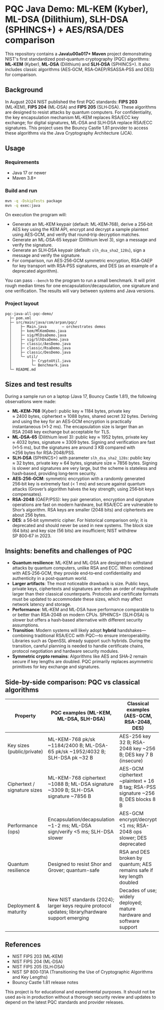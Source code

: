 # PQC Java Demo: ML-KEM (Kyber), ML-DSA (Dilithium), SLH-DSA (SPHINCS+) + AES/RSA/DES comparison

This repository contains a **Java\u00a017+ Maven** project demonstrating NIST's first standardized post‑quantum cryptography (PQC) algorithms: **ML‑KEM** (Kyber), **ML‑DSA** (Dilithium) and **SLH‑DSA** (SPHINCS+). It also includes classic algorithms (AES‑GCM, RSA‑OAEP/RSASSA‑PSS and DES) for comparison.

## Background

In August 2024 NIST published the first PQC standards: **FIPS 203** (ML‑KEM), **FIPS 204** (ML‑DSA) and **FIPS 205** (SLH‑DSA). These algorithms are designed to resist attacks by quantum computers. For confidentiality, the key encapsulation mechanism ML‑KEM replaces RSA/ECC key exchange; for digital signatures, ML‑DSA and SLH‑DSA replace RSA/ECC signatures. This project uses the Bouncy Castle 1.81 provider to access these algorithms via the Java Cryptography Architecture (JCA).

## Usage

### Requirements

* Java 17 or newer
* Maven 3.8+

### Build and run

```bash
mvn -q -DskipTests package
mvn -q exec:java
```

On execution the program will:

* Generate an ML‑KEM keypair (default: ML‑KEM‑768), derive a 256‑bit AES key using the KEM API, encrypt and decrypt a sample plaintext using AES‑GCM, and verify that round‑trip decryption matches.
* Generate an ML‑DSA‑65 keypair (Dilithium level 3), sign a message and verify the signature.
* Generate an SLH‑DSA keypair (default: `slh_dsa_sha2_128s`), sign a message and verify the signature.
* For comparison, run AES‑256‑GCM symmetric encryption, RSA‑OAEP for key transport with RSA‑PSS signatures, and DES (as an example of a deprecated algorithm).

You can pass `--bench` to the program to run a small benchmark. It will print rough median times for one encapsulation/decapsulation, one signature and one verification. The results will vary between systems and Java versions.

### Project layout

```
pqc-java-all-pqc-demo/
  ├─ pom.xml
  ├─ src/main/java/com/arpan/pqc/
  │    ├─ Main.java       — orchestrates demos
  │    ├─ kem/MlKemDemo.java
  │    ├─ sig/MlDsaDemo.java
  │    ├─ sig/SlhDsaDemo.java
  │    ├─ classic/AesDemo.java
  │    ├─ classic/RsaDemo.java
  │    ├─ classic/DesDemo.java
  │    └─ util/
  │         ├─ CryptoUtil.java
  │         └─ Benchmark.java
  └─ README.md
```

## Sizes and test results

During a sample run on a laptop (Java 17, Bouncy Castle 1.81), the following observations were made:

* **ML‑KEM‑768** (Kyber): public key ≈ 1184 bytes, private key ≈ 2400 bytes, ciphertext ≈ 1088 bytes, shared secret 32 bytes. Deriving and using the key for an AES‑GCM encryption is practically instantaneous (≈1‑2 ms). The encapsulation size is larger than an RSA 2048 key exchange but acceptable for TLS.
* **ML‑DSA‑65** (Dilithium level 3): public key ≈ 1952 bytes, private key ≈ 4032 bytes, signature ≈ 3309 bytes. Signing and verification are fast (≈1‑5 ms), but the signatures are around 3 KB compared with ≈256 bytes for RSA‑2048/PSS.
* **SLH‑DSA** (SPHINCS+) with parameter `slh_dsa_sha2_128s`: public key ≈ 32 bytes, private key ≈ 64 bytes, signature size ≈ 7856 bytes. Signing is slower and signatures are very large, but the scheme is stateless and hash‑based, providing long‑term security.
* **AES‑256‑GCM**: symmetric encryption with a randomly generated 256‑bit key is extremely fast (< 1 ms) and secure against quantum attacks (Grover’s algorithm halves the key strength; using 256‑bit keys compensates).
* **RSA‑2048** (OAEP/PSS): key pair generation, encryption and signature operations are fast on modern hardware, but RSA/ECC are vulnerable to Shor’s algorithm. RSA keys are smaller (2048 bits) and ciphertexts are about 256 bytes.
* **DES**: a 56‑bit symmetric cipher. For historical comparison only; it is deprecated and should never be used in new systems. The block size (64 bits) and key size (56 bits) are insufficient; NIST withdrew SP 800‑67 in 2023.

## Insights: benefits and challenges of PQC

* **Quantum resilience**: ML‑KEM and ML‑DSA are designed to withstand attacks by quantum computers, unlike RSA and ECC. When combined with AES‑256‑GCM, they provide end‑to‑end confidentiality and authenticity in a post‑quantum world.
* **Larger artifacts**: The most noticeable drawback is size. Public keys, private keys, ciphertexts and signatures are often an order of magnitude larger than their classical counterparts. Protocols and certificate formats must be updated to accommodate these sizes, which may affect network latency and storage.
* **Performance**: ML‑KEM and ML‑DSA have performance comparable to or better than RSA‑2048 on modern CPUs. SPHINCS+ (SLH‑DSA) is slower but offers a hash‑based alternative with different security assumptions.
* **Transition**: Modern systems will likely adopt **hybrid** handshakes—combining traditional RSA/ECC with PQC—to ensure interoperability. Libraries such as OpenSSL already support such hybrids. During the transition, careful planning is needed to handle certificate chains, protocol negotiation and hardware security modules.
* **Symmetric crypto remains**: Algorithms like AES and SHA‑2 remain secure if key lengths are doubled. PQC primarily replaces asymmetric primitives for key exchange and signatures.


## Side-by-side comparison: PQC vs classical algorithms
| Property | PQC examples (ML-KEM, ML-DSA, SLH-DSA) | Classical examples (AES-GCM, RSA-2048, DES) |
| --- | --- | --- |
| Key sizes (public/private) | ML-KEM-768 pk/sk ~1184/2400 B; ML-DSA-65 pk/sk ~1952/4032 B; SLH-DSA pk ~32 B | AES-256 key 32 B; RSA-2048 key ~256 B; DES key 7 B (insecure) |
| Ciphertext / signature sizes | ML-KEM-768 ciphertext ~1088 B; ML-DSA signature ~3309 B; SLH-DSA signature ~7856 B | AES-GCM ciphertext ~plaintext + 16 B tag; RSA-PSS signature ~256 B; DES blocks 8 B |
| Performance (ops) | Encapsulation/decapsulation ~1-2 ms; ML-DSA sign/verify <5 ms; SLH-DSA slower | AES-GCM encrypt/decrypt <1 ms; RSA-2048 ops slower; DES deprecated |
| Quantum resilience | Designed to resist Shor and Grover; quantum-safe | RSA and DES broken by quantum; AES remains safe if key length doubled |
| Deployment & maturity | New NIST standards (2024); larger keys require protocol updates; library/hardware support emerging | Decades of use; widely deployed; mature hardware and software support |
 
## References

* NIST FIPS 203 (ML‑KEM)
* NIST FIPS 204 (ML‑DSA)
* NIST FIPS 205 (SLH‑DSA)
* NIST SP 800‑131A (Transitioning the Use of Cryptographic Algorithms and Key Lengths)
* Bouncy Castle 1.81 release notes

This project is for educational and experimental purposes. It should not be used as‑is in production without a thorough security review and updates to depend on the latest PQC standards and provider releases.

